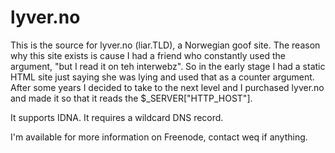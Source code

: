 # lyver.no
This is the source for lyver.no (liar.TLD), a Norwegian goof site.
The reason why this site exists is cause I had a friend who constantly used the argument, "but I read it on teh interwebz".
So in the early stage I had a static HTML site just saying she was lying and used that as a counter argument.
After some years I decided to take to the next level and I purchased lyver.no and made it so that it reads the $_SERVER["HTTP_HOST"].

It supports IDNA.
It requires a wildcard DNS record.

I'm available for more information on Freenode, contact weq if anything.

